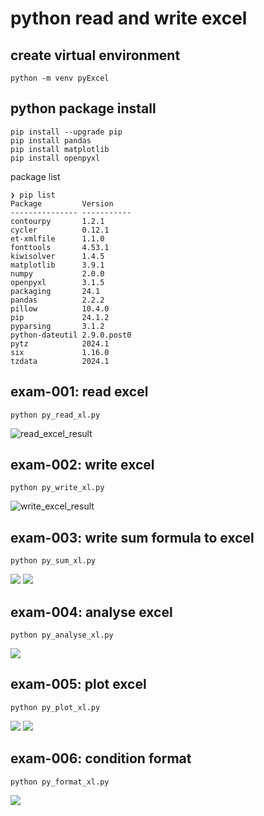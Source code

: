 # python read and write excel

## create virtual environment
```shell
python -m venv pyExcel
```
## python package install
```shell
pip install --upgrade pip
pip install pandas
pip install matplotlib
pip install openpyxl
```

package list
```shell
❯ pip list
Package         Version
--------------- -----------
contourpy       1.2.1
cycler          0.12.1
et-xmlfile      1.1.0
fonttools       4.53.1
kiwisolver      1.4.5
matplotlib      3.9.1
numpy           2.0.0
openpyxl        3.1.5
packaging       24.1
pandas          2.2.2
pillow          10.4.0
pip             24.1.2
pyparsing       3.1.2
python-dateutil 2.9.0.post0
pytz            2024.1
six             1.16.0
tzdata          2024.1
```

## exam-001: read excel
```shell
python py_read_xl.py
```
![read_excel_result](DOC/exam001_read_excel.png)

## exam-002: write excel
```shell
python py_write_xl.py
```
![write_excel_result](DOC/exam002_write_excel.png)

## exam-003: write sum formula to excel
```shell
python py_sum_xl.py
```
![](DOC/exam003_write_sum.png)
![](DOC/exam003_sum_result.png)

## exam-004: analyse excel
```shell
python py_analyse_xl.py
```
![](DOC/exam004_analyse_excel.png)

## exam-005: plot excel
```shell
python py_plot_xl.py
```
![](DOC/exam005_plot_histogram.png)
![](DOC/exam005_scatter_plot.png)

## exam-006: condition format
```shell
python py_format_xl.py
```
![](DOC/exam006_condition_format.png)